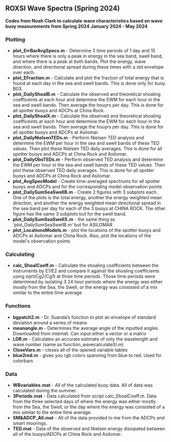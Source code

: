 ## ROXSI Wave Spectra (Spring 2024)
**Codes from Noah Clark to calculate wave characteristics based on wave buoy measurements from Spring 2024**
**January 2024 - May 2024**

### Plotting
* **plot_ErrBarAvgSpecs.m** - Determine 3 time periods of 1 day and 15 hours where there is only a peak in energy in the sea band, swell band, and where there is a peak at both bands. Plot the energy, wave direction, and directional spread during these times with a std envelope over each.
* **plot_EFraction.m** - Calculate and plot the fraction of total energy that is found at each day in the sea and swell bands. This is done only for buoy B03.
* **plot_DailyShoalB.m** - Calculate the observed and theoretical shoaling coefficeints at each hour and determine the EWM for each hour in the sea and swell bands. Then average the houyrs per day. This is done for all spotter buoys and ADCPs at China Rock.
* **plot_DailyShoalX.m** - Calculate the observed and theoretical shoaling coefficeints at each hour and determine the EWM for each hour in the sea and swell bands. Then average the houyrs per day. This is done for all spotter buoys and ADCPs at Asilomar.
* **plot_DailyNielsenTEDs.m** - Perform Nielsen TED analysis and determine the EWM per hour in the sea and swell bands of these TED values. Then plot these Nielsen TED daily averages. This is done for all spotter buoys and ADCPs at China Rock and Asilomar.
* **plot_DailyObsTEDs.m** - Perform observed TED analysis and determine the EWM per hour in the sea and swell bands of these TED values. Then plot these observed TED daily averages. This is done for all spotter buoys and ADCPs at China Rock and Asilomar.
* **plot_AvgSpecModel** - Create time-averaged spectrums for all spotter buoys and ADCPs and for the corresponding model observation points
* **plot_DailySumSeaSwellB.m** - Create 2 figures with 3 subplots each. One of the plots is the total energy, another the energy weighted mean direction, and another the energy weighted mean directional spread in the sea band per day for each of the 3 buoys at CHINA ROCK. The other figure has the same 3 subplots but for the swell band.
* **plot_DailySumSeaSwellX.m** - the same thing as 'plot_DailySumSeaSwellB.m' but for ASILOMAR
* **plot_LocationsModels.m** - plot the locations of the spotter buoys and ADCPs at Asilomar and China Rock. Also, plot the locations of the model's observation points

### Calculating
* **calc_ShoalCoeff.m** - Calculate the shoaling coefficients between the instruments by E1/E2 and compare it against the shoaling coefficients using sqrt(Cg2/Cg1) at three time periods. Those time periods were determined by isolating 3 24 hour periods where the energy was either mostly from the Sea, the Swell, or the energy was consisted of a mix similar to the entire time average

### Functions
* **bgpatch2.m** - Dr. Suanda’s function to plot an envelope of standard deviation around a series of means
* **meanangle.m** - Determines the average angle of the inputted angles. Downloaded from internet. Can input either a vector or a matrix
* **LDR.m** - Calculates an accurate estimate of only the wavelength and wave number (same as function_wavecalculateSI.m)
* **CloseVars.m** - closes all of the opened variable tables
* **blue2red.m** - gives you rgb colors spanning from blue to red. Used for colorbars

### Data
* **WBvariables.mat** - All of the calculated buoy data. All of data was calculated during the summer.
* **3Periods.mat** - Data calculated from script calc_ShoalCoeff.m. Data from the three selected days of where the energy was either mostly from the Sea, the Swell, or the day where the energy was consisted of a mix similar to the entire time average.
* **SM&ADCP_All.mat** - All of the data provided to me from the ADCPs and smart moorings.
* **TED.mat** - Data of the observed and Nielsen energy dissipated between all of the buoys/ADCPs at China Rock and Asilomar.
